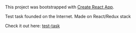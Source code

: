 This project was bootstrapped with [Create React App](https://github.com/facebook/create-react-app).

Test task founded on the Internet.
Made on React/Redux stack

Check it out here: [test-task](sickomode.surge.sh)
